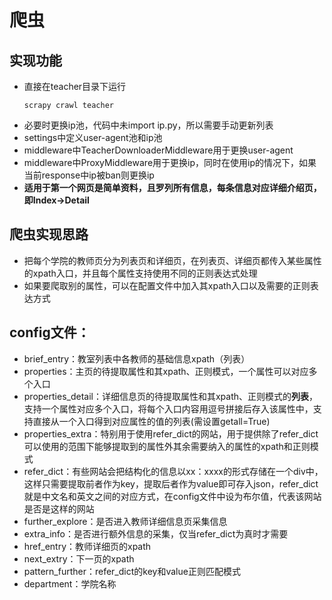 # 爬虫
## 实现功能
- 直接在teacher目录下运行
    ```
    scrapy crawl teacher
    ```
- 必要时更换ip池，代码中未import ip.py，所以需要手动更新列表
- settings中定义user-agent池和ip池
- middleware中TeacherDownloaderMiddleware用于更换user-agent
- middleware中ProxyMiddleware用于更换ip，同时在使用ip的情况下，如果当前response中ip被ban则更换ip
- **适用于第一个网页是简单资料，且罗列所有信息，每条信息对应详细介绍页，即Index->Detail**

## 爬虫实现思路
- 把每个学院的教师页分为列表页和详细页，在列表页、详细页都传入某些属性的xpath入口，并且每个属性支持使用不同的正则表达式处理
- 如果要爬取别的属性，可以在配置文件中加入其xpath入口以及需要的正则表达方式

## config文件：
- brief_entry：教室列表中各教师的基础信息xpath（列表）
- properties：主页的待提取属性和其xpath、正则模式，一个属性可以对应多个入口
- properties_detail：详细信息页的待提取属性和其xpath、正则模式的**列表**，支持一个属性对应多个入口，将每个入口内容用逗号拼接后存入该属性中，支持直接从一个入口得到对应属性的值的列表(需设置getall=True)
- properties_extra：特别用于使用refer_dict的网站，用于提供除了refer_dict可以使用的范围下能够提取到的属性外其余需要纳入的属性的xpath和正则模式
- refer_dict：有些网站会把结构化的信息以xx：xxxx的形式存储在一个div中，这样只需要提取前者作为key，提取后者作为value即可存入json，refer_dict就是中文名和英文之间的对应方式，在config文件中设为布尔值，代表该网站是否是这样的网站
- further_explore：是否进入教师详细信息页采集信息
- extra_info：是否进行额外信息的采集，仅当refer_dict为真时才需要
- href_entry：教师详细页的xpath
- next_extry：下一页的xpath
- pattern_further：refer_dict的key和value正则匹配模式
- department：学院名称